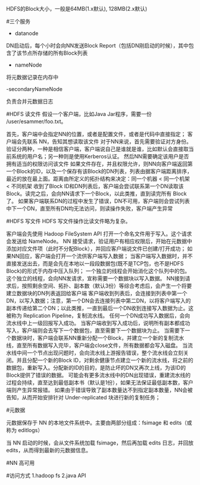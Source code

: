 HDFS的Block大小，一般是64MB(1.x默认), 128MB(2.x默认)

#三个服务

- datanode

DN启动后，每个小时会向NN发送Block Report（包括DN刚启动的时候），其中包含了该节点所存储的所有Block列表

- nameNode

将元数据记录在内存中

-secondaryNameNode

负责合并元数据日志



#HDFS 读文件
假设一个客户端，比如Java Jar程序，需要一份 /user/esammer/foo.txt。

首先，客户端中会指定NN的位置，或者是配置文件，或者是代码中直接指定；
客户端会先联系 NN，告知其想读取该文件
对于NN来说，首先需要验证对方身份。验证分两种，一种是相信客户端，客户端说自己是谁就是谁，比如默认会直接取当前系统的用户名；另一种则是使用Kerberos认证。
然后NN需要确定该用户是否拥有适当的权限访问该文件
如果文件存在，并且权限允许，则NN向客户端返回第一个Block的ID，以及一个保存有该Block的DN列表，列表由据客户端距离排序，最近的放在最上面。距离由所定义的拓扑结构来决定：同一个机器 < 同一个机架 < 不同机架
收到了Block ID和DN列表后，客户端会尝试联系第一个DN读取该Block。读完之后，会向NN请求下一个Block，以此类推，直到读完所有 Block了。
如果客户端联系DN的过程中发生了错误，DN不可用，客户端则会尝试列表中下一个DN，直至所有DN均无法访问，则读操作失败，客户端产生异常


#HDFS 写文件
HDFS 写文件操作比读文件略为复杂。

客户端会先使用 Hadoop FileSystem API 打开一个命名文件用于写入。这个请求会发送给 NameNode。
NN 接受请求，验证用户有相应权限后，开始在元数据中添加对应文件项（此时不分配Block），并回应客户端说文件已创建/打开成功；
如果NN回应，客户端会打开一个流供客户端写入数据；
当客户端写入数据时，并不直接发送出去，而是会先在本地以一段段数据包(既不是TCP包，也不是HDFS Block)的形式于内存中压入队列；
一个独立的线程会开始消化这个队列中的包。这个独立的线程，会向NN发请求，宣称需要一个数据块以写入数据。
NN接到请求后，按照剩余空间、拓扑、副本数（默认3份）等综合考虑后，会产生一个将要建立数据块的DN列表返回给客户端
客户端收到列表后，会连接到列表中第一个DN，以写入数据；注意，第一个DN会去连接列表中第二DN，以将客户端写入的副本传递给第二个DN；以此类推，一直到最后一个DN收到连接写入数据为止。这被称为 Replication Pipeline，复制流水线。
任何一个DN成功写入数据后，会向流水线中上一级回报写入成功。
当客户端收到写入成功后，说明所有副本都成功写入，客户端则会去写下一个数据包，直至需要下一个数据块为止。
当需要下一个数据块时，客户端会联系NN重新分配一个Block，并建立一个新的复制流水线，直至所有数据写入完毕，客户端会close文件，所有数据都会写入磁盘。
当流水线中间一个节点出现问题时，会向流水线上游报告错误，整个流水线会立刻关闭。并且分配一个新的Block ID，对剩余健康节点建立一个新的流水线，将之前的数据包，重新写入。分配新的ID的目的，是防止坏的DN又再次上线，为该ID的Block提供了错误的数据。
可能会有更多流水线中的DN出现错误，重建流水线的过程会持续，直至达到最低副本书（默认是1份），如果无法保证最低副本数，客户端则产生异常报错。
如果由于错误导致了副本数量达不到指定副本数量，NN会被告知，从而开始安排针对 Under-replicated 块进行新的复制任务；

#元数据

元数据保存于 NN 的本地文件系统中。主要由两部分组成：fsimage 和 edits（或称为 editlogs）

当 NN 启动的时候，会从文件系统加载 fsimage，然后再加载 edits 日志，并回放 edits，从而得到最新的元数据信息。

#NN 高可用


#访问方式
1.hadoop fs
2.java API